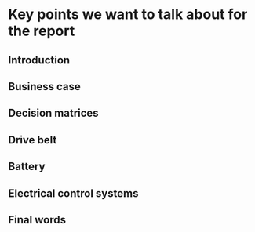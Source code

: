 # Key points we want to talk about for the report
## Introduction
## Business case
## Decision matrices

## Drive belt

## Battery

## Electrical control systems

## Final words

